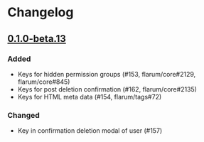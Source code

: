 # Changelog

## [0.1.0-beta.13](https://github.com/flarum/lang-english/compare/v0.1.0-beta.12...v0.1.0-beta.13)

### Added
- Keys for hidden permission groups (#153, flarum/core#2129, flarum/core#845)
- Keys for post deletion confirmation (#162, flarum/core#2135)
- Keys for HTML meta data (#154, flarum/tags#72)

### Changed
- Key in confirmation deletion modal of user (#157)
